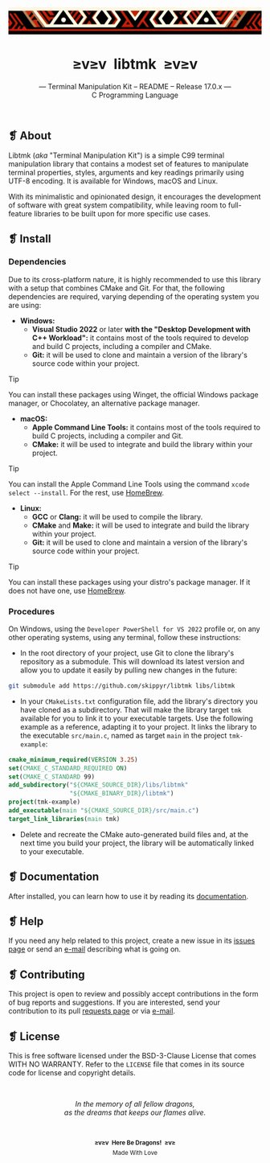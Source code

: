 <p align="center">
  <img alt="" src="assets/ornament.png" width=1020 />
</p>
<h1 align="center">≥v≥v&ensp;libtmk&ensp;≥v≥v</h1>
<p align="center">— Terminal Manipulation Kit – README – Release 17.0.x —<br />C Programming Language</p>
<p align="center">
  <img alt="" src="https://img.shields.io/github/license/skippyr/libtmk?style=plastic&label=%E2%89%A5%20license&labelColor=%2324130e&color=%23b8150d" />
  &nbsp;
  <img alt="" src="https://img.shields.io/github/v/tag/skippyr/libtmk?style=plastic&label=%E2%89%A5%20tag&labelColor=%2324130e&color=%23b8150d" />
  &nbsp;
  <img alt="" src="https://img.shields.io/github/commit-activity/t/skippyr/libtmk?style=plastic&label=%E2%89%A5%20commits&labelColor=%2324130e&color=%23b8150d" />
  &nbsp;
  <img alt="" src="https://img.shields.io/github/stars/skippyr/libtmk?style=plastic&label=%E2%89%A5%20stars&labelColor=%2324130e&color=%23b8150d" />
</p>

## ❡ About
Libtmk (_aka_ "Terminal Manipulation Kit") is a simple C99 terminal manipulation library that contains a modest set of features to manipulate terminal properties, styles, arguments and key readings primarily using UTF-8 encoding. It is available for Windows, macOS and Linux.

With its minimalistic and opinionated design, it encourages the development of software with great system compatibility, while leaving room to full-feature libraries to be built upon for more specific use cases.
## ❡ Install
### Dependencies
Due to its cross-platform nature, it is highly recommended to use this library with a setup that combines CMake and Git. For that, the following dependencies are required, varying depending of the operating system you are using:
- **Windows:**
  -  **Visual Studio 2022** or later **with the "Desktop Development with C++ Workload":** it contains most of the tools required to develop and build C projects, including a compiler and CMake.
  - **Git:** it will be used to clone and maintain a version of the library's source code within your project.
> [!TIP]
> You can install these packages using Winget, the official Windows package manager, or Chocolatey, an alternative package manager.
- **macOS:**
  - **Apple Command Line Tools:** it contains most of the tools required to build C projects, including a compiler and Git.
  - **CMake:** it will be used to integrate and build the library within your project.
> [!TIP]
> You can install the Apple Command Line Tools using the command `xcode select --install`. For the rest, use [HomeBrew](https://brew.sh).

- **Linux:**
  - **GCC** or **Clang:** it will be used to compile the library.
  - **CMake** and **Make:** it will be used to integrate and build the library within your project.
  - **Git:** it will be used to clone and maintain a version of the library's source code within your project.

> [!TIP]
> You can install these packages using your distro's package manager. If it does not have one, use [HomeBrew](https://brew.sh).
### Procedures
On Windows, using the `Developer PowerShell for VS 2022` profile or, on any other operating systems, using any terminal, follow these instructions:
- In the root directory of your project, use Git to clone the library's repository as a submodule. This will download its latest version and allow you to update it easily by pulling new changes in the future:
```sh
git submodule add https://github.com/skippyr/libtmk libs/libtmk
```
- In your `CMakeLists.txt` configuration file, add the library's directory you have cloned as a subdirectory. That will make the library target `tmk` available for you to link it to your executable targets. Use the following example as a reference, adapting it to your project. It links the library to the executable `src/main.c`, named as target `main` in the project `tmk-example`:
```cmake
cmake_minimum_required(VERSION 3.25)
set(CMAKE_C_STANDARD_REQUIRED ON)
set(CMAKE_C_STANDARD 99)
add_subdirectory("${CMAKE_SOURCE_DIR}/libs/libtmk"
                 "${CMAKE_BINARY_DIR}/libtmk")
project(tmk-example)
add_executable(main "${CMAKE_SOURCE_DIR}/src/main.c")
target_link_libraries(main tmk)
```
- Delete and recreate the CMake auto-generated build files and, at the next time you build your project, the library will be automatically linked to your executable.
## ❡ Documentation
After installed, you can learn how to use it by reading its [documentation](DOCS.pdf).
## ❡ Help
If you need any help related to this project, create a new issue in its [issues page](https://github.com/skippyr/libtmk/issues) or send an [e-mail](mailto:skippyr.developer@icloud.com) describing what is going on.
## ❡ Contributing
This project is open to review and possibly accept contributions in the form of bug reports and suggestions. If you are interested, send your contribution to its pull [requests page](https://github.com/skippyr/libtmk/pulls) or via [e-mail](mailto:skippyr.developer@icloud.com).
## ❡ License
This is free software licensed under the BSD-3-Clause License that comes WITH NO WARRANTY. Refer to the `LICENSE` file that comes in its source code for license and copyright details.

&ensp;
<p align="center"><i>In the memory of all fellow dragons,<br />as the dreams that keeps our flames alive.</i></p>
&ensp;
<p align="center"><sup><strong>≥v≥v&ensp;Here Be Dragons!&ensp;≥v≥</strong><br />Made With Love</sup></p>
